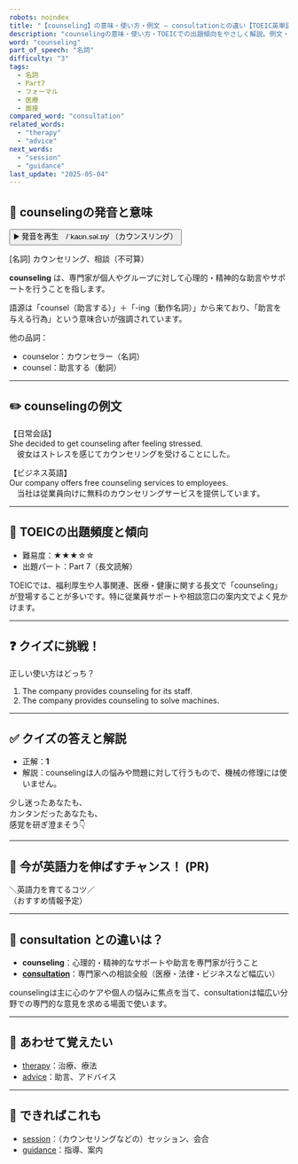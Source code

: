 ```yaml
---
robots: noindex
title: "【counseling】の意味・使い方・例文 ― consultationとの違い【TOEIC英単語】"
description: "counselingの意味・使い方・TOEICでの出題傾向をやさしく解説。例文・クイズ付きでconsultationとの違いもわかりやすく学べます。"
word: "counseling"
part_of_speech: "名詞"
difficulty: "3"
tags:
  - 名詞
  - Part7
  - フォーマル
  - 医療
  - 面接
compared_word: "consultation"
related_words:
  - "therapy"
  - "advice"
next_words:
  - "session"
  - "guidance"
last_update: "2025-05-04"
---
```


## 🔰 counselingの発音と意味

<button class="play-audio" onclick="playTTS('counseling')">
  <span class="play-audio-main">
    ▶️ 発音を再生　/ˈkaʊn.səl.ɪŋ/
  </span>
  <span class="play-audio-sub">
    （カウンスリング）
  </span>
</button>

[名詞] カウンセリング、相談（不可算）

**counseling** は、専門家が個人やグループに対して心理的・精神的な助言やサポートを行うことを指します。

語源は「counsel（助言する）」＋「-ing（動作名詞）」から来ており、「助言を与える行為」という意味合いが強調されています。

他の品詞：  
- counselor：カウンセラー（名詞）
- counsel：助言する（動詞）

---

## ✏️ counselingの例文

【日常会話】  
She decided to get counseling after feeling stressed.  
　彼女はストレスを感じてカウンセリングを受けることにした。

【ビジネス英語】  
Our company offers free counseling services to employees.  
　当社は従業員向けに無料のカウンセリングサービスを提供しています。

---

## 🎯 TOEICの出題頻度と傾向

- 難易度：★★★☆☆
- 出題パート：Part 7（長文読解）

TOEICでは、福利厚生や人事関連、医療・健康に関する長文で「counseling」が登場することが多いです。特に従業員サポートや相談窓口の案内文でよく見かけます。

---

## ❓ クイズに挑戦！

正しい使い方はどっち？

1. The company provides counseling for its staff.  
2. The company provides counseling to solve machines.

---

## ✅ クイズの答えと解説

- 正解：**1**
- 解説：counselingは人の悩みや問題に対して行うもので、機械の修理には使いません。

少し迷ったあなたも、  
カンタンだったあなたも、  
感覚を研ぎ澄まそう👇️

---

## 🚀 今が英語力を伸ばすチャンス！ (PR)

<div class="info-center">
＼英語力を育てるコツ／<br>  
（おすすめ情報予定）
</div>

---

## 🤔  consultation との違いは？

- **counseling**：心理的・精神的なサポートや助言を専門家が行うこと
- **[consultation](/word/consultation)**：専門家への相談全般（医療・法律・ビジネスなど幅広い）

counselingは主に心のケアや個人の悩みに焦点を当て、consultationは幅広い分野での専門的な意見を求める場面で使います。

---

## 🧩 あわせて覚えたい

- [therapy](/word/therapy)：治療、療法
- [advice](/word/advice)：助言、アドバイス

---

## 📖 できればこれも

- [session](/word/session)：（カウンセリングなどの）セッション、会合
- [guidance](/word/guidance)：指導、案内

<!-- cvid: aid39_bid04 -->
